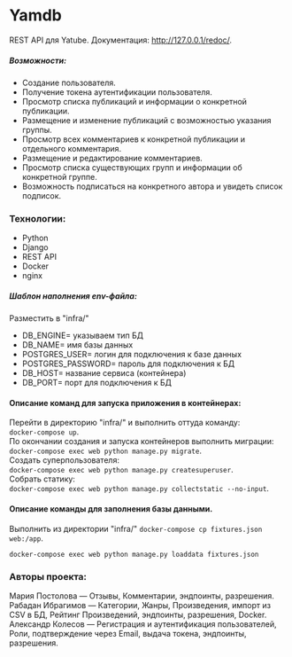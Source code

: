 # Yamdb
REST API для Yatube. Документация: http://127.0.0.1/redoc/.
##### Возможности:
- Создание пользователя.
- Получение токена аутентификации пользователя.
- Просмотр списка публикаций и информации о конкретной публикации.
- Размещение и изменение публикаций с возможностью указания группы.
- Просмотр всех комментариев к конкретной публикации и отдельного комментария.
- Размещение и редактирование комментариев.
- Просмотр списка существующих групп и информации об конкретной группе.
- Возможность подписаться на конкретного автора и увидеть список подписок.


### Технологии:
- Python
- Django
- REST API
- Docker
- nginx

##### Шаблон наполнения env-файла:
Разместить в "infra/"
- DB_ENGINE= указываем тип БД
- DB_NAME= имя базы данных
- POSTGRES_USER= логин для подключения к базе данных
- POSTGRES_PASSWORD= пароль для подключения к БД
- DB_HOST= название сервиса (контейнера)
- DB_PORT= порт для подключения к БД 

#### Описание команд для запуска приложения в контейнерах:
Перейти в директорию "infra/" и выполнить оттуда команду:\
``` docker-compose up ```.\
По окончании создания и запуска контейнеров выполнить миграции:\
```docker-compose exec web python manage.py migrate```.\
Создать суперпользователя:\
```docker-compose exec web python manage.py createsuperuser```.\
Собрать статику:\
```docker-compose exec web python manage.py collectstatic --no-input```.

#### Описание команды для заполнения базы данными.
Выполнить из директории "infra/"
```docker-compose cp fixtures.json web:/app```. 

```docker-compose exec web python manage.py loaddata fixtures.json```

### Авторы проекта:
Мария Постолова — Отзывы, Комментарии, эндпоинты, разрешения.
Рабадан Ибрагимов — Категории, Жанры, Произведения, импорт из CSV в БД, Рейтинг Произведений, эндпоинты, разрешения, Docker.
Александр Колесов — Регистрация и аутентификация пользователей, Роли, подтверждение через Email, выдача токена, эндпоинты, разрешения.
